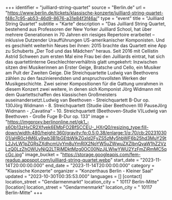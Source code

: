 +++
identifier = "juilliard-string-quartet"
source = "Berlin.de"
url = "https://www.berlin.de/tickets/klassische-konzerte/juilliard-string-quartet-f48c7c95-ab53-46d9-8676-a31e84f3f46a/"
type = "event"
title = "Juilliard String Quartet"
subtitle = "Karte"
description = "Das Juilliard String Quartet, bestehend aus Professoren der New Yorker Juilliard School, hat über mehrere Generationen in 70 Jahren ein riesiges Repertoire erarbeitet – inklusive Dutzender Uraufführungen US-amerikanischer Komponisten. Und es geschieht weiterhin Neues bei ihnen: 2015 brachte das Quartett eine App zu Schuberts „Der Tod und das Mädchen“ heraus. Seit 2016 mit Cellistin Astrid Schween zum ersten Mal eine Frau bei den Juilliards eintrat, hat sich das quartettinterne Geschlechterverhältnis glatt umgekehrt: Inzwischen sitzen drei Musikerinnen an Erster Geige, Bratsche und Cello, ein Musiker am Pult der Zweiten Geige. Die Streichquartette Ludwig van Beethovens zählen zu den faszinierendsten und anspruchsvollsten Werken der Musikgeschichte. Zwei seiner Kompositionen für die Gattung umrahmen in diesem Konzert zwei weitere, in denen sich Komponist Jörg Widmann mit dem Quartettschaffen des klassischen Großmeisters auseinandersetzt.Ludwig van Beethoven - Streichquartett B-Dur op. 130Jörg Widmann - 8. Streichquartett (Studie über Beethoven III) PauseJörg Widmann - „Cavatina“ - 10. Streichquartett (Beethoven-Studie V)Ludwig van Beethoven - Große Fuge B-Dur op. 133"
image = "https://imgproxy.berlinonline.net/gk1_-s6Ob13zHxCR2Xfyek6EMbFO2BfSCCEU-_HXrQ0/resizing_type:fill-down/width:480/height:360/gravity:fp:0.5:0.38/enlarge:1/q:70/cb:2023103001/aHR0cHM6Ly9wb3B1bGEtbWlkZGxld2FyZS5zMy5hbWF6b25hd3MuY29tL2JvLW1pZGRsZXdhcmUvYm8uYmRlX2NoYW5uZWwuZXZlbnQvaW1hZ2VzLzQ0LzZhOWUyNjQ2LTRjMDktMzg0OC00NzJjLWIwYWU2YzFmZjRmMC5qcGc.jpg"
image_bucket = "https://storage.googleapis.com/fem-readup.appspot.com/juilliard-string-quartet.webp"
start_date = "2023-11-14T20:00:00.000"
end_date = "2023-11-14T20:00:00.000"
category = "Klassische Konzerte"
organizer = "Konzerthaus Berlin - Kleiner Saal"
updated = "2023-10-30T00:35:53.000"
languages = []
[contact]
location_street = "Gendarmenmarkt"
location_city = " 10117 Berlin-Mitte"
[location]
location_street = "Gendarmenmarkt"
location_city = " 10117 Berlin-Mitte"
+++